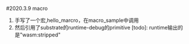 #2020.3.9 macro
1. 手写了一个宏,hello_marcro，在macro_sample中调用
2. 然后引用了substrate的runtime-debug的primitive
[todo]: runtime输出的是"wasm:stripped"
